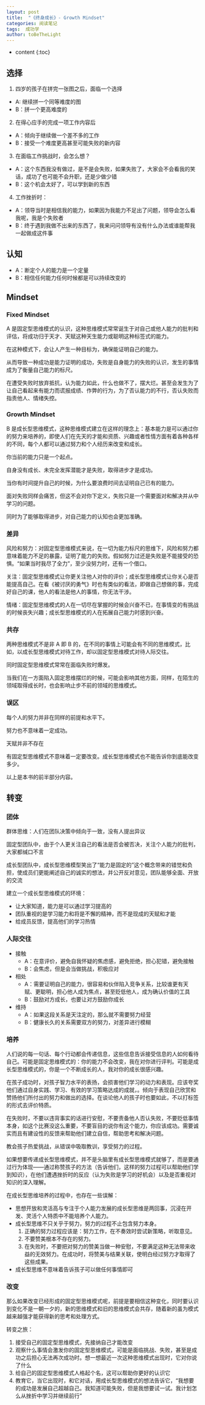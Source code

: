 ```yaml
---
layout: post
title:  "《终身成长》- Growth Mindset"
categories: 阅读笔记
tags:  成功学
author: toBeTheLight
---
```


* content
{:toc}








## 选择

1. 四岁的孩子在拼完一张图之后，面临一个选择
  * A: 继续拼一个同等难度的图
  * B：拼一个更高难度的
2. 在得心应手的完成一项工作内容后
  * A：倾向于继续做一个差不多的工作
  * B：接受一个难度更高甚至可能失败的新内容
3. 在面临工作挑战时，会怎么想？
  * A：这个东西我没有做过，是不是会失败，如果失败了，大家会不会看我的笑话，成功了也可能不会升职，还是少做少错
  * B：这个机会太好了，可以学到新的东西
4. 工作挫折时：
  * A：领导当时是相信我的能力，如果因为我能力不足出了问题，领导会怎么看我呢，我是个失败者
  * B：终于遇到我做不出来的东西了，我来问问领导有没有什么办法或谁能帮我一起做成这件事

## 认知

* A：断定个人的能力是一个定量
* B：相信任何能力任何时候都是可以持续改变的

## Mindset

### Fixed Mindset

A 是固定型思维模式的认识，这种思维模式常常诞生于对自己或他人能力的批判和评估，将成功归于天才、天赋这种天生能力或聪明这种标签式的能力。

在这种模式下，会让人产生一种目标为，确保能证明自己的能力。

从而导致一种成功是能力证明的成功，失败是自身能力的失败的认识，发生的事情成为了衡量自己能力的标尺。

在遭受失败时放弃抵抗，认为能力如此，什么也做不了，摆大烂。甚至会发生为了让自己看起来有能力而谎报成绩、作弊的行为，为了否认能力的不行，否认失败而指责他人、情绪失控。

### Growth Mindset

B 是成长型思维模式，这种思维模式建立在这样的理念上：基本能力是可以通过你的努力来培养的，即使人们在先天的才能和资质、兴趣或者性情方面有着各种各样的不同，每个人都可以通过努力和个人经历来改变和成长。

你当前的能力只是一个起点。

自身没有成长、未完全发挥潜能才是失败，取得进步才是成功。

当你有时间提升自己的时候，为什么要浪费时间去证明自己已有的能力。

面对失败同样会痛苦，但这不会对你下定义，失败只是一个需要面对和解决并从中学习的问题。

同时为了能够取得进步，对自己能力的认知也会更加准确。

### 差异


风险和努力：对固定型思维模式来说，在一切为能力标尺的思维下，风险和努力都意味着能力不足的暴露，证明了能力的失败。假如努力过还是失败是不能接受的恐惧。“如果当时我尽了全力”，至少没努力时，还有一个借口。

关注：固定型思维模式让你更关注他人对你的评价；成长型思维模式让你关心是否能提高自己。在看《被讨厌的勇气》时也有类似的看法，即做自己想做的事，完成好自己的课，他人的看法是他人的事情，你无法干涉。

情绪：固定型思维模式的人在一切尽在掌握的时候会兴奋不已，在事情变的有挑战的时候丧失兴趣；成长型思维模式的人在拓展自己能力时感到兴奋。

### 共存

两种思维模式不是非 A 即 B 的，在不同的事情上可能会有不同的思维模式，比如，以成长型思维模式对待工作，却以固定型思维模式对待人际交往。

同时固定型思维模式常常在面临失败时爆发。

当我们在一方面陷入固定思维摆烂的时候，可能会影响其他方面，同样，在陌生的领域取得成长时，也会影响止步不前的领域的思维模式。

### 误区

每个人的努力并非在同样的前提和水平下。

努力也不意味着一定成功。

天赋并非不存在

有固定型思维模式不意味着一定要改变。成长型思维模式也不能告诉你到底能改变多少。

以上是本书的前半部分内容。

## 转变

### 团体

群体思维：人们在团队决策中倾向于一致，没有人提出异议

固定型团队中，由于个人更关注自己的看法是否会被否决，关注个人能力的批判，大家都缄口不言

成长型团队中，成长型思维模型笑出了“能力是固定的”这个概念带来的错觉和负担，使成员们更能阐述自己的诚实的想法，并公开反对意见，团队能够全面、开放的交流

建立一个成长型思维模式的环境：
  * 让大家知道，能力是可以通过学习提高的
  * 团队重视的是学习能力和将是不懈的精神，而不是现成的天赋和才能
  * 给成员反馈，提高他们的学习热情

### 人际交往

* 接触
  * A：在意评价，避免自我怀疑的焦虑感，避免拒绝，担心犯错，避免接触
  * B：会焦虑，但是会当做挑战，积极应对
* 相处
  * A：需要证明自己的能力，很容易和伙伴陷入竞争关系，比较谁更有天赋、更聪明，担心他人成为焦点，甚至贬低他人，成为确认价值的工具
  * B：鼓励对方成长，也要让对方鼓励你成长
* 维持
  * A：如果这段关系是天注定的，那么就不需要努力经营
  * B：健康长久的关系需要双方的努力，对差异进行模糊

### 培养

人们说的每一句话、每个行动都会传递信息，这些信息告诉接受信息的人如何看待自己。可能是固定思维模式的：你的能力不会改变，我在对你进行评判。可能是成长型思维模式的，你是一个不断成长的人，我对你的成长很感兴趣。

在孩子成功时，对孩子智力水平的表扬，会损害他们学习的动力和表现。应该夸奖他们通过自身实践、学习、有效的学习策略达成的成就，。倾向于表现自己欣赏和赞扬他们所付出的努力和做出的选择。在谈论他人的孩子时也要如此，不以打标签的形式去评价特质。

在失败时，不要以违背事实的话进行安慰，不要责备他人否认失败，不要贬低事情本身，如这个比赛没这么重要，不要盲目的说你有这个能力，你应该成功。需要诚实而且有建设性的反馈来帮助他们建立自信，帮助思考和解决问题。

教会孩子热爱挑战，从错误中吸取教训，享受努力的过程。

如果想要传递成长型思维模式，并不是头脑里有成长型思维模式就够了，而是要通过行为体现——通过称赞孩子的方法（告诉他们，这样的努力过程可以帮助他们学到知识），在他们遭遇挫折时的反应（认为失败是学习的好机会）以及是否重视对知识的深入理解。

在成长型思维培养的过程中，也存在一些误解：

* 思想开放和灵活高与专注于个人能力发展的成长型思维是两回事，沉浸在开发、灵活个人特质中不能培养个人能力。
* 成长型思维不只关乎于努力，努力的过程不止包含努力本身。
  1. 正确的努力过程应该是：努力工作，在不奏效时尝试新策略，听取意见。
  2. 不要赞美根本不存在的努力。
  3. 在失败时，不要把对努力的赞美当做一种安慰，不要满足这种无法带来收益的无效努力。在成功时，将赞美与结果关联，使明白经过努力才取得了这些成果。
* 成长型思维不意味着告诉孩子可以做任何事情即可

### 改变

那么如果改变已经形成的固定型思维模式呢，前提是要相信这种变化，同时要认识到变化不是一朝一夕的，新的思维模式和旧的思维模式会共存，随着新的虽为模式越来越强才能获得新的思考和处理方式。

转变之旅：
1. 接受自己的固定型思维模式，先接纳自己才能改变
2. 观察什么事情会激发你的固定型思维模式，可能是面临挑战、失败，甚至是成功之后担心无法再次成功时。想一想最近一次这种思维模式出现时，它对你说了什么
3. 给自己的固定型思维模式人格起个名，这可以帮助你更好的认识它
4. 教育它，当它出现时，和它对话，用成长型思维模式的想法告诉它，“我想要的成功是发展自己超越自己。我知道可能失败，但是我想要试一试。我计划怎么从挫折中学习并继续前行”
